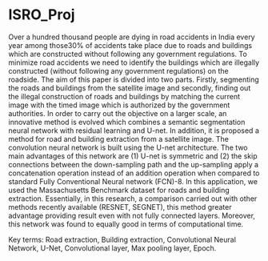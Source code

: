 # ISRO_Proj
Over a hundred thousand people are dying in road accidents in India every year among those30% of accidents take place due to roads and buildings which are constructed without following 
any government regulations. To minimize road accidents we need to identify the buildings which are illegally constructed (without following any government regulations) on the 
roadside. The aim of this paper is divided into two parts. Firstly, segmenting the roads and buildings from the satellite image and secondly, finding out the illegal construction of roads 
and buildings by matching the current image with the timed image which is authorized by the government authorities. In order to carry out the objective on a larger scale, an innovative 
method is evolved which combines a semantic segmentation neural network with residual learning and U-net. In addition, it is proposed a method for road and building extraction from 
a satellite image. The convolution neural network is built using the U-net architecture. The two main advantages of this network are (1) U-net is symmetric and (2) the skip connections 
between the down-sampling path and the up-sampling apply a concatenation operation instead of an addition operation when compared to standard Fully Conventional Neural network 
(FCN)-8. In this application, we used the Massachusetts Benchmark dataset for roads and building extraction. Essentially, in this research, a comparison carried out with other methods 
recently available (RESNET, SEGNET), this method greater advantage providing result even with not fully connected layers. Moreover, this network was found to equally good in terms of 
computational time.

Key terms: Road extraction, Building extraction, Convolutional Neural Network, U-Net, Convolutional layer, Max pooling layer, Epoch.
